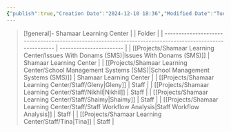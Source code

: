 ```yaml
---
{"publish":true,"Creation Date":"2024-12-10 18:36","Modified Date":"Tuesday 10th December 2024 18:36:17","title":"Projects Overview","cssclasses":["cards","table-max","cards-2-3","cards-cols-4"],"PassFrontmatter":true}
---
```



> [!general]- Shamaar Learning Center
>  |                                                                                                          | Folder                  |
> | -------------------------------------------------------------------------------------------------------- | ----------------------- |
> | [[Projects/Shamaar Learning Center/Issues With Donams (SMS)\|Issues With Donams (SMS)]]               | Shamaar Learning Center |
> | [[Projects/Shamaar Learning Center/School Management Systems (SMS)\|School Management Systems (SMS)]] | Shamaar Learning Center |
> | [[Projects/Shamaar Learning Center/Staff/Gleny\|Gleny]]                                               | Staff                   |
> | [[Projects/Shamaar Learning Center/Staff/Nikhil\|Nikhil]]                                             | Staff                   |
> | [[Projects/Shamaar Learning Center/Staff/Shaimy\|Shaimy]]                                             | Staff                   |
> | [[Projects/Shamaar Learning Center/Staff/Staff Workflow Analysis\|Staff Workflow Analysis]]           | Staff                   |
> | [[Projects/Shamaar Learning Center/Staff/Tina\|Tina]]                                                 | Staff                   |
> 
